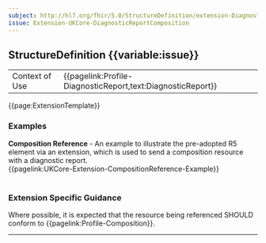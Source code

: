 ```yaml
---
subject: http://hl7.org/fhir/5.0/StructureDefinition/extension-DiagnosticReport.composition
issue: Extension-UKCore-DiagnosticReportComposition
---
```


## StructureDefinition {{variable:issue}}

<table id="addToTranspose">
<tr><td>Context of Use</td>
<td>{{pagelink:Profile-DiagnosticReport,text:DiagnosticReport}}</td>
</tr>
</table>

{{page:ExtensionTemplate}}

<div id="Examples" class="tabcontent">
  <h3>Examples</h3>
  <b>Composition Reference</b> - An example to illustrate the pre-adopted R5 element via an extension, which is used to send a composition resource with a diagnostic report.<br>
  {{pagelink:UKCore-Extension-CompositionReference-Example}}
  <br><br>
</div>

<h3 id="guidance-diagnosticreportcomposition">Extension Specific Guidance</h3>

Where possible, it is expected that the resource being referenced SHOULD conform to {{pagelink:Profile-Composition}}.

---
